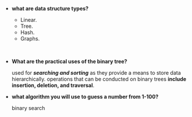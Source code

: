 - **what are data structure types?**

  - Linear.
  - Tree.
  - Hash.
  - Graphs.

<br>

- **What are the practical uses of the binary tree?**

  used for **_searching and sorting_** as they provide a means to store data hierarchically. operations that can be conducted on binary trees **include insertion, deletion, and traversal**.

- **what algorithm you will use to guess a number from 1-100?**

  binary search
